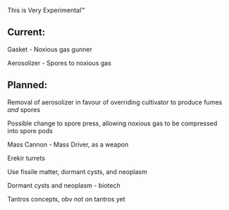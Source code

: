 This is Very Experimental™

## Current:
  Gasket - Noxious gas gunner
  
  Aerosolizer - Spores to noxious gas
## Planned:
Removal of aerosolizer in favour of overriding cultivator to produce fumes _and_ spores

Possible change to spore press, allowing noxious gas to be compressed into spore pods

Mass Cannon - Mass Driver, as a weapon

Erekir turrets

Use fissile matter, dormant cysts, and neoplasm

Dormant cysts and neoplasm - biotech

Tantros concepts, obv not on tantros yet
